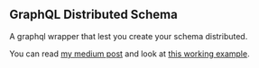 GraphQL Distributed Schema
--------------------------

A graphql wrapper that lest you create your schema distributed.

You can read [my medium post](https://the.devway.xyz/distributed-schema-creation-in-graphql-4de949f77cdb#.x0t1elwvw) and look at [this working example](https://github.com/amir-s/graphql-distributed-schema-example).

